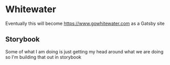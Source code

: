 # Whitewater

Eventually this will become https://www.gowhitewater.com as a Gatsby site

## Storybook

Some of what I am doing is just getting my head around what we are doing so I'm building that out in storybook

